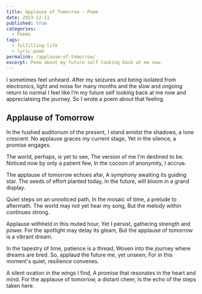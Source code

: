 ```yaml
---
title: Applause of Tomorrow - Poem
date: 2023-12-11
published: true
categories:
  - Poems
tags:
  - fulfilling-life
  - lyric-poem
permalink: /applause-of-tomorrow/
excerpt: Poem about my future self looking back at me now.
---
```

I sometimes feel unheard. After my seizures and being isolated from electronics, light and noise for many months and the slow and ongoing return to normal I feel like I’m my future self looking back at me now and appreciateing the journey. So I wrote a poem about that feeling.

## Applause of Tomorrow

In the hushed auditorium of the present,
I stand amidst the shadows, a lone crescent.
No applause graces my current stage,
Yet in the silence, a promise engages.

The world, perhaps, is yet to see,
The version of me I'm destined to be.
Noticed now by only a patient few,
In the cocoon of anonymity, I accrue.

The applause of tomorrow echoes afar,
A symphony awaiting its guiding star.
The seeds of effort planted today,
In the future, will bloom in a grand display.

Quiet steps on an unnoticed path,
In the mosaic of time, a prelude to aftermath.
The world may not yet hear my song,
But the melody within continues strong.

Applause withheld in this muted hour,
Yet I persist, gathering strength and power.
For the spotlight may delay its gleam,
But the applause of tomorrow is a vibrant dream.

In the tapestry of time, patience is a thread,
Woven into the journey where dreams are bred.
So, applaud the future me, yet unseen,
For in this moment's quiet, resilience convenes.

A silent ovation in the wings I find,
A promise that resonates in the heart and mind.
For the applause of tomorrow, a distant cheer,
Is the echo of the steps taken here. 